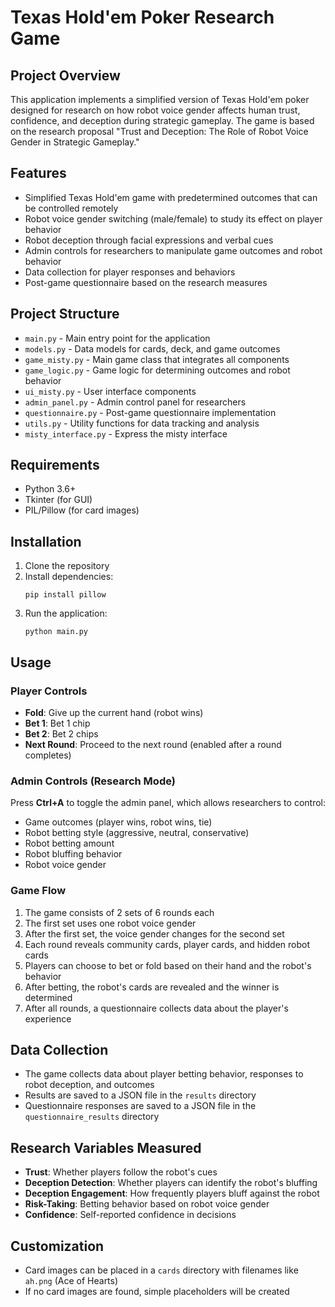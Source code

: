# Texas Hold'em Poker Research Game

## Project Overview
This application implements a simplified version of Texas Hold'em poker designed for research on how robot voice gender affects human trust, confidence, and deception during strategic gameplay. The game is based on the research proposal "Trust and Deception: The Role of Robot Voice Gender in Strategic Gameplay."

## Features
- Simplified Texas Hold'em game with predetermined outcomes that can be controlled remotely
- Robot voice gender switching (male/female) to study its effect on player behavior
- Robot deception through facial expressions and verbal cues
- Admin controls for researchers to manipulate game outcomes and robot behavior
- Data collection for player responses and behaviors
- Post-game questionnaire based on the research measures

## Project Structure
- `main.py` - Main entry point for the application
- `models.py` - Data models for cards, deck, and game outcomes
- `game_misty.py` - Main game class that integrates all components
- `game_logic.py` - Game logic for determining outcomes and robot behavior
- `ui_misty.py` - User interface components
- `admin_panel.py` - Admin control panel for researchers
- `questionnaire.py` - Post-game questionnaire implementation
- `utils.py` - Utility functions for data tracking and analysis
- `misty_interface.py` - Express the misty interface

## Requirements
- Python 3.6+
- Tkinter (for GUI)
- PIL/Pillow (for card images)

## Installation
1. Clone the repository
2. Install dependencies:
   ```
   pip install pillow
   ```
3. Run the application:
   ```
   python main.py
   ```

## Usage
### Player Controls
- **Fold**: Give up the current hand (robot wins)
- **Bet 1**: Bet 1 chip
- **Bet 2**: Bet 2 chips
- **Next Round**: Proceed to the next round (enabled after a round completes)

### Admin Controls (Research Mode)
Press **Ctrl+A** to toggle the admin panel, which allows researchers to control:
- Game outcomes (player wins, robot wins, tie)
- Robot betting style (aggressive, neutral, conservative)
- Robot betting amount
- Robot bluffing behavior
- Robot voice gender

### Game Flow
1. The game consists of 2 sets of 6 rounds each
2. The first set uses one robot voice gender
3. After the first set, the voice gender changes for the second set
4. Each round reveals community cards, player cards, and hidden robot cards
5. Players can choose to bet or fold based on their hand and the robot's behavior
6. After betting, the robot's cards are revealed and the winner is determined
7. After all rounds, a questionnaire collects data about the player's experience

## Data Collection
- The game collects data about player betting behavior, responses to robot deception, and outcomes
- Results are saved to a JSON file in the `results` directory
- Questionnaire responses are saved to a JSON file in the `questionnaire_results` directory

## Research Variables Measured
- **Trust**: Whether players follow the robot's cues
- **Deception Detection**: Whether players can identify the robot's bluffing
- **Deception Engagement**: How frequently players bluff against the robot
- **Risk-Taking**: Betting behavior based on robot voice gender
- **Confidence**: Self-reported confidence in decisions

## Customization
- Card images can be placed in a `cards` directory with filenames like `ah.png` (Ace of Hearts)
- If no card images are found, simple placeholders will be created